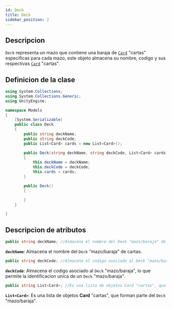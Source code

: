 ```yaml
---
id: Deck
title: Deck
sidebar_position: 2
---
```


## Descripcion

`Deck` representa un mazo que contiene una baraja de [`Card`](./card.md) "cartas" especificas para cada mazo, este objeto almacena su nombre, codigo y sus respectivas [`Card`](./card.md) "cartas".

## Definicion de la clase

```csharp
using System.Collections;
using System.Collections.Generic;
using UnityEngine;

namespace Models
{
    [System.Serializable]
    public class Deck 
    {
        public string deckName;
        public string deckCode;
        public List<Card> cards = new List<Card>();

        public Deck(string deckName, string deckCode, List<Card> cards)
        {
            this.deckName = deckName;
            this.deckCode = deckCode;
            this.cards = cards;
        }

        public Deck()
        {

        }
    }

}
```

## Descripcion de atributos

```csharp
public string deckName; //Almacena el nombre del Deck "mazo/baraja" de cartas.
```

**`deckName`**: Almacena el nombre del `Deck` "mazo/baraja" de cartas.

```csharp
public string deckCode; //Almacena el codigo asociado al Deck "mazo/baraja", lo que permite la identificacion unica de un Deck "mazo/baraja"
```

**`deckCode`**: Almacena el codigo asociado al `Deck` "mazo/baraja", lo que permite la identificacion unica de un `Deck` "mazo/baraja".

```csharp
public string List<Card>; //Es una lista de objetos Card "cartas", que forman parte del Deck "mazo/baraja"
```

**`List<Card>`**: Es una lista de objetos **Card** "cartas", que forman parte del `Deck` "mazo/baraja".